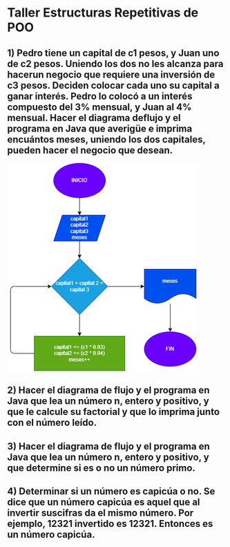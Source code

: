 # Taller Estructuras Repetitivas de POO

## 1) Pedro tiene un capital de c1 pesos, y Juan uno de c2 pesos. Uniendo los dos no les alcanza para hacerun negocio que requiere una inversión de c3 pesos. Deciden colocar cada uno su capital a ganar interés. Pedro lo colocó a un interés compuesto del 3% mensual, y Juan al 4% mensual. Hacer el diagrama deflujo y el programa en Java que averigüe e imprima encuántos meses, uniendo los dos capitales, pueden hacer el negocio que desean.
![Diagrama1](Ejercicio1/Image1.png)

## 2) Hacer el diagrama de flujo y el programa en Java que lea un número n, entero y positivo, y que le calcule su factorial y que lo imprima junto con el número leído.

## 3) Hacer el diagrama de flujo y el programa en Java que lea un número n, entero y positivo, y que determine si es o no un número primo.

## 4) Determinar si un número es capicúa o no. Se dice que un número capicúa es aquel que al invertir suscifras da el mismo número. Por ejemplo, 12321 invertido es 12321. Entonces es un número capicúa.
